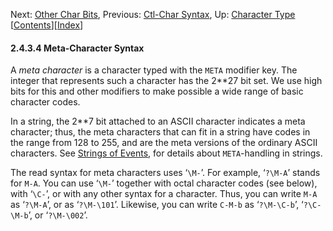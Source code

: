 

Next: [Other Char Bits](Other-Char-Bits.html), Previous: [Ctl-Char Syntax](Ctl_002dChar-Syntax.html), Up: [Character Type](Character-Type.html)   \[[Contents](index.html#SEC_Contents "Table of contents")]\[[Index](Index.html "Index")]

#### 2.4.3.4 Meta-Character Syntax

A *meta character* is a character typed with the `META` modifier key. The integer that represents such a character has the 2\*\*27 bit set. We use high bits for this and other modifiers to make possible a wide range of basic character codes.

In a string, the 2\*\*7 bit attached to an ASCII character indicates a meta character; thus, the meta characters that can fit in a string have codes in the range from 128 to 255, and are the meta versions of the ordinary ASCII characters. See [Strings of Events](Strings-of-Events.html), for details about `META`-handling in strings.

The read syntax for meta characters uses ‘`\M-`’. For example, ‘`?\M-A`’ stands for `M-A`. You can use ‘`\M-`’ together with octal character codes (see below), with ‘`\C-`’, or with any other syntax for a character. Thus, you can write `M-A` as ‘`?\M-A`’, or as ‘`?\M-\101`’. Likewise, you can write `C-M-b` as ‘`?\M-\C-b`’, ‘`?\C-\M-b`’, or ‘`?\M-\002`’.

